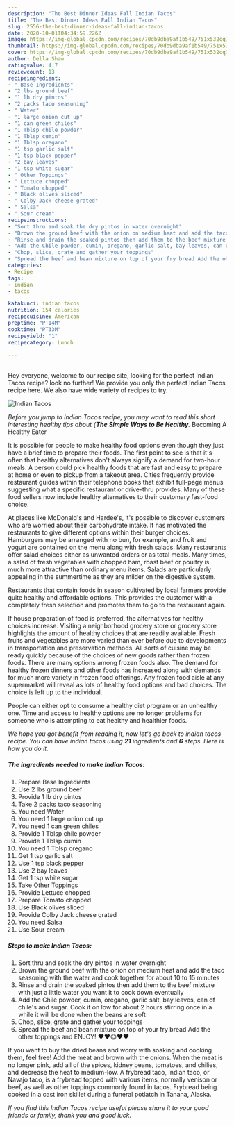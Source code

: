 ```yaml
---
description: "The Best Dinner Ideas Fall Indian Tacos"
title: "The Best Dinner Ideas Fall Indian Tacos"
slug: 2556-the-best-dinner-ideas-fall-indian-tacos
date: 2020-10-01T04:34:59.226Z
image: https://img-global.cpcdn.com/recipes/70db9dba9af1b549/751x532cq70/indian-tacos-recipe-main-photo.jpg
thumbnail: https://img-global.cpcdn.com/recipes/70db9dba9af1b549/751x532cq70/indian-tacos-recipe-main-photo.jpg
cover: https://img-global.cpcdn.com/recipes/70db9dba9af1b549/751x532cq70/indian-tacos-recipe-main-photo.jpg
author: Della Shaw
ratingvalue: 4.7
reviewcount: 13
recipeingredient:
- " Base Ingredients"
- "2 lbs ground beef"
- "1 lb dry pintos"
- "2 packs taco seasoning"
- " Water"
- "1 large onion cut up"
- "1 can green chiles"
- "1 Tblsp chile powder"
- "1 Tblsp cumin"
- "1 Tblsp oregano"
- "1 tsp garlic salt"
- "1 tsp black pepper"
- "2 bay leaves"
- "1 tsp white sugar"
- " Other Toppings"
- " Lettuce chopped"
- " Tomato chopped"
- " Black olives sliced"
- " Colby Jack cheese grated"
- " Salsa"
- " Sour cream"
recipeinstructions:
- "Sort thru and soak the dry pintos in water overnight"
- "Brown the ground beef with the onion on medium heat and add the taco seasoning with the water and cook together for about 10 to 15 minutes"
- "Rinse and drain the soaked pintos then add them to the beef mixture with just a little water you want it to cook down eventually"
- "Add the Chile powder, cumin, oregano, garlic salt, bay leaves, can of chile&#39;s and sugar. Cook it on low for about 2 hours stirring once in a while it will be done when the beans are soft"
- "Chop, slice, grate and gather your toppings"
- "Spread the beef and bean mixture on top of your fry bread Add the other toppings and ENJOY! ❤️❤️😋❤️❤️"
categories:
- Recipe
tags:
- indian
- tacos

katakunci: indian tacos 
nutrition: 154 calories
recipecuisine: American
preptime: "PT14M"
cooktime: "PT33M"
recipeyield: "1"
recipecategory: Lunch

---
```

<br>
Hey everyone, welcome to our recipe site, looking for the perfect Indian Tacos recipe? look no further! We provide you only the perfect Indian Tacos recipe here. We also have wide variety of recipes to try.
<br>


![Indian Tacos](https://img-global.cpcdn.com/recipes/70db9dba9af1b549/751x532cq70/indian-tacos-recipe-main-photo.jpg)

<i>Before you jump to Indian Tacos recipe, you may want to read this short interesting healthy tips about {<strong>The Simple Ways to Be Healthy</strong>.</i>
Becoming A Healthy Eater

It is possible for people to make healthy food options even though they just have a brief time to prepare their foods. The first point to see is that it's often that healthy alternatives don't always signify a demand for two-hour meals. A person could pick healthy foods that are fast and easy to prepare at home or even to pickup from a takeout area. Cities frequently provide restaurant guides within their telephone books that exhibit full-page menus suggesting what a specific restaurant or drive-thru provides. Many of these food sellers now include healthy alternatives to their customary fast-food choice.

At places like McDonald's and Hardee's, it's possible to discover customers who are worried about their carbohydrate intake.  It has motivated the restaurants to give different options within their burger choices. Hamburgers may be arranged with no bun, for example, and fruit and yogurt are contained on the menu along with fresh salads. Many restaurants offer salad choices either as unwanted orders or as total meals. Many times, a salad of fresh vegetables with chopped ham, roast beef or poultry is much more attractive than ordinary menu items.  Salads are particularly appealing in the summertime as they are milder on the digestive system.

Restaurants that contain foods in season cultivated by local farmers provide quite healthy and affordable options.  This provides the customer with a completely fresh selection and promotes them to go to the restaurant again.

If house preparation of food is preferred, the alternatives for healthy choices increase. Visiting a neighborhood grocery store or grocery store highlights the amount of healthy choices that are readily available. Fresh fruits and vegetables are more varied than ever before due to developments in transportation and preservation methods.  All sorts of cuisine may be ready quickly because of the choices of new goods rather than frozen foods. There are many options among frozen foods also. The demand for healthy frozen dinners and other foods has increased along with demands for much more variety in frozen food offerings. Any frozen food aisle at any supermarket will reveal as lots of healthy food options and bad choices. The choice is left up to the individual.

People can either opt to consume a healthy diet program or an unhealthy one. Time and access to healthy options are no longer problems for someone who is attempting to eat healthy and healthier foods.


<i>We hope you got benefit from reading it, now let's go back to indian tacos recipe. You can have indian tacos using <strong>21</strong> ingredients and <strong>6</strong> steps. Here is how you do it.
</i>

##### The ingredients needed to make Indian Tacos:

1. Prepare  Base Ingredients
1. Use 2 lbs ground beef
1. Provide 1 lb dry pintos
1. Take 2 packs taco seasoning
1. You need  Water
1. You need 1 large onion cut up
1. You need 1 can green chiles
1. Provide 1 Tblsp chile powder
1. Provide 1 Tblsp cumin
1. You need 1 Tblsp oregano
1. Get 1 tsp garlic salt
1. Use 1 tsp black pepper
1. Use 2 bay leaves
1. Get 1 tsp white sugar
1. Take  Other Toppings
1. Provide  Lettuce chopped
1. Prepare  Tomato chopped
1. Use  Black olives sliced
1. Provide  Colby Jack cheese grated
1. You need  Salsa
1. Use  Sour cream


##### Steps to make Indian Tacos:

1. Sort thru and soak the dry pintos in water overnight
1. Brown the ground beef with the onion on medium heat and add the taco seasoning with the water and cook together for about 10 to 15 minutes
1. Rinse and drain the soaked pintos then add them to the beef mixture with just a little water you want it to cook down eventually
1. Add the Chile powder, cumin, oregano, garlic salt, bay leaves, can of chile&#39;s and sugar. Cook it on low for about 2 hours stirring once in a while it will be done when the beans are soft
1. Chop, slice, grate and gather your toppings
1. Spread the beef and bean mixture on top of your fry bread Add the other toppings and ENJOY! ❤️❤️😋❤️❤️


If you want to buy the dried beans and worry with soaking and cooking them, feel free! Add the meat and brown with the onions. When the meat is no longer pink, add all of the spices, kidney beans, tomatoes, and chilies, and decrease the heat to medium-low. A frybread taco, Indian taco, or Navajo taco, is a frybread topped with various items, normally venison or beef, as well as other toppings commonly found in tacos. Frybread being cooked in a cast iron skillet during a funeral potlatch in Tanana, Alaska. 

<i>If you find this Indian Tacos recipe useful please share it to your good friends or family, thank you and good luck.</i>
